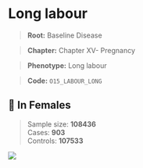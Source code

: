# Long labour

> **Root:** Baseline Disease  

> **Chapter:** Chapter XV- Pregnancy  

> **Phenotype:** Long labour  

> **Code:** `O15_LABOUR_LONG`

## 👩 In Females  
> Sample size: **108436**  
> Cases: **903**  
> Controls: **107533**
<img src="/Disease/Figures/ALL/Baseline/O15_LABOUR_LONG.png"/>
<CsvTable src="/public/Disease/Data/ALL/Baseline/LG_O15_LABOUR_LONG.csv" label="🔍 View full results" />

